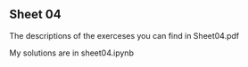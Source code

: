 ## Sheet 04

The descriptions of the exerceses you can find in Sheet04.pdf

My solutions are in sheet04.ipynb
